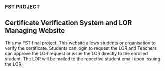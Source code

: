 ### FST PROJECT

## Certificate Verification System and LOR Managing Website


This my FST final project. This website allows students or organisation to verify the certificate. Students can login to request the LOR and Teachers can approve the LOR request or issue the LOR directly to the enrolled student. The LOR will be mailed to the repective student email upon issuing the LOR.    